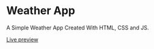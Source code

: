 # Weather App

A Simple Weather App Created With HTML, CSS and JS.

[Live preview](https://itreykwondo.github.io/weather-app/)

